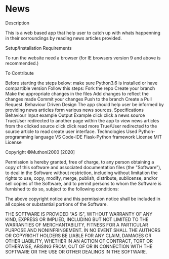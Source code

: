 # News

Description

This is a web based app that help user to catch up with whats happenning in their sorroundings by reading news articles provided.

Setup/Installation Requirements

To run the website need a browser (for IE browsers version 9 and above is recommended.)

To Contribute

Before starting the steps below: make sure Python3.6 is installed or have compartible version Follow this steps:
Fork the repo
Create your branch
Make the appropriate changes in the files
Add changes to reflect the changes made
Commit your changes
Push to the branch
Create a Pull Request.
Behaviour Driven Design
The app should help user be informed by providing news articles form various news sources.
Specifications
Behaviour	Input example	Output Example
click	click a news source	True/User redirected to another page within the app to view news articles from the clicked source
click	click read more	True/User redirected to the source article to read
create user interface.
Technologies Used
Python-programming language
VS Code-IDE
Flask-Python framework
License
MIT License

Copyright ©Muthoni2000 [2020]

Permission is hereby granted, free of charge, to any person obtaining a copy of this software and associated documentation files (the "Software"), to deal in the Software without restriction, including without limitation the rights to use, copy, modify, merge, publish, distribute, sublicense, and/or sell copies of the Software, and to permit persons to whom the Software is furnished to do so, subject to the following conditions:

The above copyright notice and this permission notice shall be included in all copies or substantial portions of the Software.

THE SOFTWARE IS PROVIDED "AS IS", WITHOUT WARRANTY OF ANY KIND, EXPRESS OR IMPLIED, INCLUDING BUT NOT LIMITED TO THE WARRANTIES OF MERCHANTABILITY, FITNESS FOR A PARTICULAR PURPOSE AND NONINFRINGEMENT. IN NO EVENT SHALL THE AUTHORS OR COPYRIGHT HOLDERS BE LIABLE FOR ANY CLAIM, DAMAGES OR OTHER LIABILITY, WHETHER IN AN ACTION OF CONTRACT, TORT OR OTHERWISE, ARISING FROM, OUT OF OR IN CONNECTION WITH THE SOFTWARE OR THE USE OR OTHER DEALINGS IN THE SOFTWARE.
